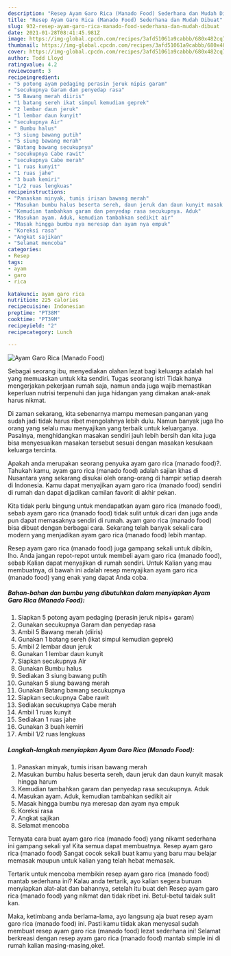```yaml
---
description: "Resep Ayam Garo Rica (Manado Food) Sederhana dan Mudah Dibuat"
title: "Resep Ayam Garo Rica (Manado Food) Sederhana dan Mudah Dibuat"
slug: 932-resep-ayam-garo-rica-manado-food-sederhana-dan-mudah-dibuat
date: 2021-01-28T08:41:45.981Z
image: https://img-global.cpcdn.com/recipes/3afd51061a9cabbb/680x482cq70/ayam-garo-rica-manado-food-foto-resep-utama.jpg
thumbnail: https://img-global.cpcdn.com/recipes/3afd51061a9cabbb/680x482cq70/ayam-garo-rica-manado-food-foto-resep-utama.jpg
cover: https://img-global.cpcdn.com/recipes/3afd51061a9cabbb/680x482cq70/ayam-garo-rica-manado-food-foto-resep-utama.jpg
author: Todd Lloyd
ratingvalue: 4.2
reviewcount: 3
recipeingredient:
- "5 potong ayam pedaging perasin jeruk nipis garam"
- "secukupnya Garam dan penyedap rasa"
- "5 Bawang merah diiris"
- "1 batang sereh ikat simpul kemudian geprek"
- "2 lembar daun jeruk"
- "1 lembar daun kunyit"
- "secukupnya Air"
- " Bumbu halus"
- "3 siung bawang putih"
- "5 siung bawang merah"
- "Batang bawang secukupnya"
- "secukupnya Cabe rawit"
- "secukupnya Cabe merah"
- "1 ruas kunyit"
- "1 ruas jahe"
- "3 buah kemiri"
- "1/2 ruas lengkuas"
recipeinstructions:
- "Panaskan minyak, tumis irisan bawang merah"
- "Masukan bumbu halus beserta sereh, daun jeruk dan daun kunyit masak hingga harum"
- "Kemudian tambahkan garam dan penyedap rasa secukupnya. Aduk"
- "Masukan ayam. Aduk, kemudian tambahkan sedikit air"
- "Masak hingga bumbu nya meresap dan ayam nya empuk"
- "Koreksi rasa"
- "Angkat sajikan"
- "Selamat mencoba"
categories:
- Resep
tags:
- ayam
- garo
- rica

katakunci: ayam garo rica 
nutrition: 225 calories
recipecuisine: Indonesian
preptime: "PT38M"
cooktime: "PT39M"
recipeyield: "2"
recipecategory: Lunch

---
```



![Ayam Garo Rica (Manado Food)](https://img-global.cpcdn.com/recipes/3afd51061a9cabbb/680x482cq70/ayam-garo-rica-manado-food-foto-resep-utama.jpg)

Sebagai seorang ibu, menyediakan olahan lezat bagi keluarga adalah hal yang memuaskan untuk kita sendiri. Tugas seorang istri Tidak hanya mengerjakan pekerjaan rumah saja, namun anda juga wajib memastikan keperluan nutrisi terpenuhi dan juga hidangan yang dimakan anak-anak harus nikmat.

Di zaman  sekarang, kita sebenarnya mampu memesan panganan yang sudah jadi tidak harus ribet mengolahnya lebih dulu. Namun banyak juga lho orang yang selalu mau menyajikan yang terbaik untuk keluarganya. Pasalnya, menghidangkan masakan sendiri jauh lebih bersih dan kita juga bisa menyesuaikan masakan tersebut sesuai dengan masakan kesukaan keluarga tercinta. 



Apakah anda merupakan seorang penyuka ayam garo rica (manado food)?. Tahukah kamu, ayam garo rica (manado food) adalah sajian khas di Nusantara yang sekarang disukai oleh orang-orang di hampir setiap daerah di Indonesia. Kamu dapat menyajikan ayam garo rica (manado food) sendiri di rumah dan dapat dijadikan camilan favorit di akhir pekan.

Kita tidak perlu bingung untuk mendapatkan ayam garo rica (manado food), sebab ayam garo rica (manado food) tidak sulit untuk dicari dan juga anda pun dapat memasaknya sendiri di rumah. ayam garo rica (manado food) bisa dibuat dengan berbagai cara. Sekarang telah banyak sekali cara modern yang menjadikan ayam garo rica (manado food) lebih mantap.

Resep ayam garo rica (manado food) juga gampang sekali untuk dibikin, lho. Anda jangan repot-repot untuk membeli ayam garo rica (manado food), sebab Kalian dapat menyajikan di rumah sendiri. Untuk Kalian yang mau membuatnya, di bawah ini adalah resep menyajikan ayam garo rica (manado food) yang enak yang dapat Anda coba.

<!--inarticleads1-->

##### Bahan-bahan dan bumbu yang dibutuhkan dalam menyiapkan Ayam Garo Rica (Manado Food):

1. Siapkan 5 potong ayam pedaging (perasin jeruk nipis+ garam)
1. Gunakan secukupnya Garam dan penyedap rasa
1. Ambil 5 Bawang merah (diiris)
1. Gunakan 1 batang sereh (ikat simpul kemudian geprek)
1. Ambil 2 lembar daun jeruk
1. Gunakan 1 lembar daun kunyit
1. Siapkan secukupnya Air
1. Gunakan  Bumbu halus
1. Sediakan 3 siung bawang putih
1. Gunakan 5 siung bawang merah
1. Gunakan Batang bawang secukupnya
1. Siapkan secukupnya Cabe rawit
1. Sediakan secukupnya Cabe merah
1. Ambil 1 ruas kunyit
1. Sediakan 1 ruas jahe
1. Gunakan 3 buah kemiri
1. Ambil 1/2 ruas lengkuas




<!--inarticleads2-->

##### Langkah-langkah menyiapkan Ayam Garo Rica (Manado Food):

1. Panaskan minyak, tumis irisan bawang merah
1. Masukan bumbu halus beserta sereh, daun jeruk dan daun kunyit masak hingga harum
1. Kemudian tambahkan garam dan penyedap rasa secukupnya. Aduk
1. Masukan ayam. Aduk, kemudian tambahkan sedikit air
1. Masak hingga bumbu nya meresap dan ayam nya empuk
1. Koreksi rasa
1. Angkat sajikan
1. Selamat mencoba




Ternyata cara buat ayam garo rica (manado food) yang nikamt sederhana ini gampang sekali ya! Kita semua dapat membuatnya. Resep ayam garo rica (manado food) Sangat cocok sekali buat kamu yang baru mau belajar memasak maupun untuk kalian yang telah hebat memasak.

Tertarik untuk mencoba membikin resep ayam garo rica (manado food) mantab sederhana ini? Kalau anda tertarik, ayo kalian segera buruan menyiapkan alat-alat dan bahannya, setelah itu buat deh Resep ayam garo rica (manado food) yang nikmat dan tidak ribet ini. Betul-betul taidak sulit kan. 

Maka, ketimbang anda berlama-lama, ayo langsung aja buat resep ayam garo rica (manado food) ini. Pasti kamu tiidak akan menyesal sudah membuat resep ayam garo rica (manado food) lezat sederhana ini! Selamat berkreasi dengan resep ayam garo rica (manado food) mantab simple ini di rumah kalian masing-masing,oke!.

